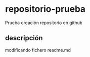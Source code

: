 # repositorio-prueba
Prueba creación repositorio en github

## descripción
modificando fichero readme.md
